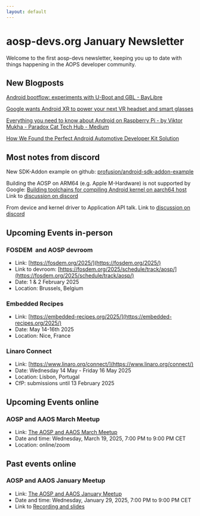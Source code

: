 ```yaml
---
layout: default
---
```


# aosp-devs.org January Newsletter

Welcome to the first aosp-devs newsletter, keeping you up to date with things
happening in the AOPS developer community.

## New Blogposts

[Android bootflow: experiments with U-Boot and GBL - BayLibre](https://baylibre.com/android-bootflow-experiments-with-u-boot-and-gbl/)

[Google wants Android XR to power your next VR headset and smart glasses](https://www.androidpolice.com/android-xr-announced/)

[Everything you need to know about Android on Raspberry Pi - by Viktor Mukha - Paradox Cat Tech Hub - Medium](https://medium.com/paradox-cat-tech-hub/android-on-raspberry-pi-aa4b8eea72c6)

[How We Found the Perfect Android Automotive Developer Kit Solution](https://www.snappautomotive.io/blog/how-we-found-the-perfect-android-automotive-developer-kit-solution)


## Most notes from discord

New SDK-Addon example on github: [profusion/android-sdk-addon-example](https://github.com/profusion/android-sdk-addon-example)

Building the AOSP on ARM64 (e.g. Apple M-Hardware) is not supported by Google:
[Building toolchains for compiling Android kernel on aarch64 host](https://groups.google.com/g/android-building/c/QcAMCcsDDJo/m/duw5cCwIAwAJ)
Link to [discussion on discord](https://discord.com/channels/1294292505419841678/1294292505927487510/1331569992269037579) 

From device and kernel driver to Application API talk. Link to [discussion on discord](https://discord.com/channels/1294292505419841678/1313861284982165565/1327240849284927550) 


## Upcoming Events in-person

### FOSDEM  and AOSP devroom

*  Link: [https://fosdem.org/2025/](https://fosdem.org/2025/)
* Link to devroom: [https://fosdem.org/2025/schedule/track/aosp/](https://fosdem.org/2025/schedule/track/aosp/)
* Date: 1 & 2 February 2025
* Location: Brussels, Belgium 


### Embedded Recipes

* Link: [https://embedded-recipes.org/2025/](https://embedded-recipes.org/2025/)
* Date: May 14-16th 2025
* Location: Nice, France


### Linaro Connect

* Link: [https://www.linaro.org/connect/](https://www.linaro.org/connect/)
* Date: Wednesday 14 May - Friday 16 May 2025
* Location: Lisbon, Portugal
* CfP: submissions until 13 February 2025


## Upcoming Events online

### AOSP and AAOS March Meetup

* Link: [The AOSP and AAOS March Meetup](https://www.meetup.com/the-aosp-and-aaos-meetup/events/305840348/)
* Date and time:  Wednesday, March 19, 2025, 7:00 PM to 9:00 PM CET
* Location: online/zoom

## Past events online

### AOSP and AAOS January Meetup

* Link: [The AOSP and AAOS January Meetup](https://www.meetup.com/the-aosp-and-aaos-meetup/events/304614725/?)
* Date and time: Wednesday, January 29, 2025, 7:00 PM to 9:00 PM CET
* Link to [Recording and slides](https://aospandaaos.github.io/meetup.html)
